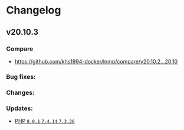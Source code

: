 # Changelog

## v20.10.3

### Compare

* https://github.com/khs1994-docker/lnmp/compare/v20.10.2...20.10

### Bug fixes:

### Changes:


### Updates:

* [PHP `8.0.1` `7.4.14` `7.3.26`](https://www.php.net/ChangeLog-8.php#8.0.1)
